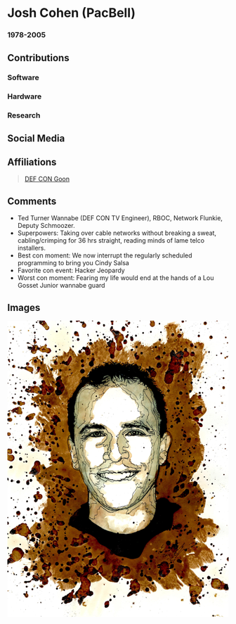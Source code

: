 # Josh Cohen (PacBell)

### 1978-2005

## Contributions

### Software

### Hardware

### Research

## Social Media

## Affiliations

> [DEF CON Goon](https://www.defcon.org/html/links/dc-goon-hof.html)

## Comments

* Ted Turner Wannabe (DEF CON TV Engineer), RBOC, Network Flunkie, Deputy Schmoozer.
* Superpowers: Taking over cable networks without breaking a sweat, cabling/crimping for 36 hrs straight, reading minds of lame telco installers.
* Best con moment: We now interrupt the regularly scheduled programming to bring you Cindy Salsa
* Favorite con event: Hacker Jeopardy
* Worst con moment: Fearing my life would end at the hands of a Lou Gosset Junior wannabe guard

## Images

![](/images/y3t1_Art-Josh_Cohen_aka_PacBell.jpg)

